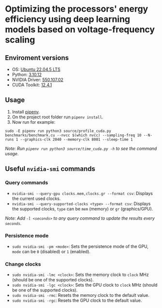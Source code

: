 # Optimizing the processors' energy efficiency using deep learning models based on voltage-frequency scaling

## Enviroment versions

- OS: [Ubuntu 22.04.5 LTS](https://releases.ubuntu.com/jammy/)
- Python: [3.10.12](https://www.python.org/downloads/release/python-31012/)
- NVIDIA Driver: [550.107.02](https://www.nvidia.com/en-us/drivers/details/230357/)
- CUDA Toolkit: [12.4.1](https://developer.nvidia.com/cuda-12-4-1-download-archive?target_os=Linux&target_arch=x86_64&Distribution=Ubuntu&target_version=22.04&target_type=deb_network)

## Usage

1. Install [pipenv](https://pipenv.pypa.io/en/latest/).
2. On the project root folder run `pipenv install`.
3. Now run for example:

`sudo -E pipenv run python3 source/profile_cuda.py benchmarks/benchmark.cu --nvcc $(which nvcc) --sampling-freq 10 --N-runs 1 --graphics-clk 2040 --memory-clk 8001 --sleep-time 1`

_Note: Run `pipenv run python3 source/time_cuda.py -h` to see the command usage._

## Useful `nvidia-smi` commands

### Query commands

- `nvidia-smi --query-gpu clocks.mem,clocks.gr --format csv`: Displays the current used clocks.
- `nvidia-smi --query-supported-clocks <type> --format csv`: Displays the supported clocks, `type` can be `mem` (memory) or `gr` (graphics/GPU).

_Note: Add `-l <seconds>` to any query command to update the results every `seconds`._

### Persistence mode

- `sudo nvidia-smi -pm <mode>`: Sets the persistence mode of the GPU, `mode` can be `0` (disabled) or `1` (enabled).

### Change clocks

- `sudo nvidia-smi -lmc <clock>`: Sets the memory clock to `clock` MHz (should be one of the supported clocks).
- `sudo nvidia-smi -lgc <clock>`: Sets the GPU clock to `clock` MHz (should be one of the supported clocks).
- `sudo nvidia-smi -rmc`: Resets the memory clock to the default value.
- `sudo nvidia-smi -rgc`: Resets the GPU clock to the default value.
